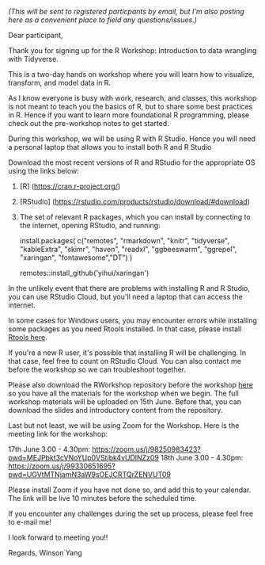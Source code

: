 *(This will be sent to registered particpants by email, but I'm also posting here as a convenient place to field any questions/issues.)*

Dear participant,


Thank you for signing up for the R Workshop: Introduction to data wrangling with Tidyverse.  

This is a two-day hands on workshop where you will learn how to visualize, transform, and model data in R.

As I know everyone is busy with work, research, and classes, this workshop is not meant to teach you the basics of R, but to share some best practices in R. Hence if you want to learn more foundational R programming, please check out the pre-workshop notes to get started.

During this workshop, we will be using R with R Studio. Hence you will need a personal laptop that allows you to install both R and R Studio

Download the most recent versions of R and RStudio for the appropriate OS using the links below:

1. [R] (https://cran.r-project.org/)
2. [RStudio] (https://rstudio.com/products/rstudio/download/#download)
3. The set of relevant R packages, which you can install by connecting to the internet, opening RStudio, and running:  

    install.packages(
        c("remotes", "rmarkdown", "knitr", "tidyverse", "kableExtra", "skimr",
        "haven", "readxl", "ggbeeswarm", "ggrepel", "xaringan", "fontawesome","DT")
    )

    remotes::install_github('yihui/xaringan')

In the unlikely event that there are problems with installing R and R Studio, you can use RStudio Cloud, but you'll need a laptop that can access the internet.  

In some cases for Windows users, you may encounter errors while installing some packages as you need Rtools installed. In that case, please install [Rtools here](https://cran.rstudio.com/bin/windows/Rtools/).

If you're a new R user, it's possible that installing R will be challenging. In that case, feel free to count on RStudio Cloud. You can also contact me before the workshop so we can troubleshoot together.

Please also download the RWorkshop repository before the workshop [here](https://github.com/winsonfzyang/RWorkshop) so you have all the materials for the workshop when we begin.
The full workshop materials will be uploaded on 15th June. Before that, you can download the slides and introductory content from the repository.

Last but not least, we will be using Zoom for the Workshop. Here is the meeting link for the workshop:

17th June 3.00 - 4.30pm: https://zoom.us/j/98250983423?pwd=MEJPbkt3cVNoYUp0VStjbk4vUDlNZz09
18th June 3.00 - 4.30pm: https://zoom.us/j/99330651695?pwd=UGVtMTNjamN3aW9sOEJCRTQrZENVUT09

Please install Zoom if you have not done so, and add this to your calendar. The link will be live 10 minutes before the scheduled time.

If you encounter any challenges during the set up process, please feel free to e-mail me!


I look forward to meeting you!!


Regards,
Winson Yang
